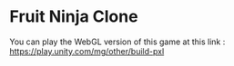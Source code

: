 # Fruit Ninja Clone
 You can play the WebGL version of this game at this link :
https://play.unity.com/mg/other/build-pxl
